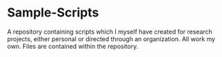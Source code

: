 # Sample-Scripts
A repository containing scripts which I myself have created for research projects, either personal or directed through an organization. All work my own. Files are contained within the repository.
